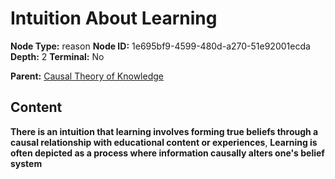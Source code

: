 # Intuition About Learning

**Node Type:** reason
**Node ID:** 1e695bf9-4599-480d-a270-51e92001ecda
**Depth:** 2
**Terminal:** No

**Parent:** [Causal Theory of Knowledge](causal-theory-of-knowledge.md)

## Content

**There is an intuition that learning involves forming true beliefs through a causal relationship with educational content or experiences**, **Learning is often depicted as a process where information causally alters one's belief system**
